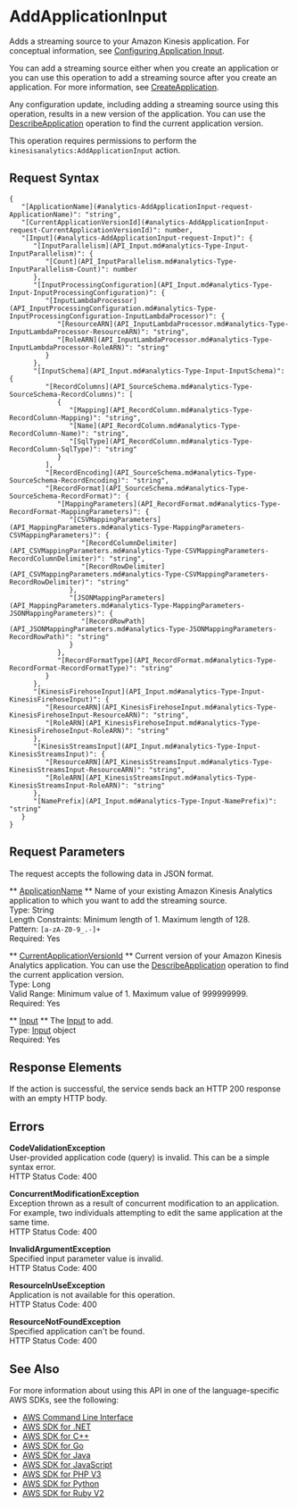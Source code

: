 # AddApplicationInput<a name="API_AddApplicationInput"></a>

 Adds a streaming source to your Amazon Kinesis application\. For conceptual information, see [Configuring Application Input](http://docs.aws.amazon.com/kinesisanalytics/latest/dev/how-it-works-input.html)\. 

You can add a streaming source either when you create an application or you can use this operation to add a streaming source after you create an application\. For more information, see [CreateApplication](API_CreateApplication.md)\.

Any configuration update, including adding a streaming source using this operation, results in a new version of the application\. You can use the [DescribeApplication](API_DescribeApplication.md) operation to find the current application version\. 

This operation requires permissions to perform the `kinesisanalytics:AddApplicationInput` action\.

## Request Syntax<a name="API_AddApplicationInput_RequestSyntax"></a>

```
{
   "[ApplicationName](#analytics-AddApplicationInput-request-ApplicationName)": "string",
   "[CurrentApplicationVersionId](#analytics-AddApplicationInput-request-CurrentApplicationVersionId)": number,
   "[Input](#analytics-AddApplicationInput-request-Input)": { 
      "[InputParallelism](API_Input.md#analytics-Type-Input-InputParallelism)": { 
         "[Count](API_InputParallelism.md#analytics-Type-InputParallelism-Count)": number
      },
      "[InputProcessingConfiguration](API_Input.md#analytics-Type-Input-InputProcessingConfiguration)": { 
         "[InputLambdaProcessor](API_InputProcessingConfiguration.md#analytics-Type-InputProcessingConfiguration-InputLambdaProcessor)": { 
            "[ResourceARN](API_InputLambdaProcessor.md#analytics-Type-InputLambdaProcessor-ResourceARN)": "string",
            "[RoleARN](API_InputLambdaProcessor.md#analytics-Type-InputLambdaProcessor-RoleARN)": "string"
         }
      },
      "[InputSchema](API_Input.md#analytics-Type-Input-InputSchema)": { 
         "[RecordColumns](API_SourceSchema.md#analytics-Type-SourceSchema-RecordColumns)": [ 
            { 
               "[Mapping](API_RecordColumn.md#analytics-Type-RecordColumn-Mapping)": "string",
               "[Name](API_RecordColumn.md#analytics-Type-RecordColumn-Name)": "string",
               "[SqlType](API_RecordColumn.md#analytics-Type-RecordColumn-SqlType)": "string"
            }
         ],
         "[RecordEncoding](API_SourceSchema.md#analytics-Type-SourceSchema-RecordEncoding)": "string",
         "[RecordFormat](API_SourceSchema.md#analytics-Type-SourceSchema-RecordFormat)": { 
            "[MappingParameters](API_RecordFormat.md#analytics-Type-RecordFormat-MappingParameters)": { 
               "[CSVMappingParameters](API_MappingParameters.md#analytics-Type-MappingParameters-CSVMappingParameters)": { 
                  "[RecordColumnDelimiter](API_CSVMappingParameters.md#analytics-Type-CSVMappingParameters-RecordColumnDelimiter)": "string",
                  "[RecordRowDelimiter](API_CSVMappingParameters.md#analytics-Type-CSVMappingParameters-RecordRowDelimiter)": "string"
               },
               "[JSONMappingParameters](API_MappingParameters.md#analytics-Type-MappingParameters-JSONMappingParameters)": { 
                  "[RecordRowPath](API_JSONMappingParameters.md#analytics-Type-JSONMappingParameters-RecordRowPath)": "string"
               }
            },
            "[RecordFormatType](API_RecordFormat.md#analytics-Type-RecordFormat-RecordFormatType)": "string"
         }
      },
      "[KinesisFirehoseInput](API_Input.md#analytics-Type-Input-KinesisFirehoseInput)": { 
         "[ResourceARN](API_KinesisFirehoseInput.md#analytics-Type-KinesisFirehoseInput-ResourceARN)": "string",
         "[RoleARN](API_KinesisFirehoseInput.md#analytics-Type-KinesisFirehoseInput-RoleARN)": "string"
      },
      "[KinesisStreamsInput](API_Input.md#analytics-Type-Input-KinesisStreamsInput)": { 
         "[ResourceARN](API_KinesisStreamsInput.md#analytics-Type-KinesisStreamsInput-ResourceARN)": "string",
         "[RoleARN](API_KinesisStreamsInput.md#analytics-Type-KinesisStreamsInput-RoleARN)": "string"
      },
      "[NamePrefix](API_Input.md#analytics-Type-Input-NamePrefix)": "string"
   }
}
```

## Request Parameters<a name="API_AddApplicationInput_RequestParameters"></a>

The request accepts the following data in JSON format\.

 ** [ApplicationName](#API_AddApplicationInput_RequestSyntax) **   <a name="analytics-AddApplicationInput-request-ApplicationName"></a>
Name of your existing Amazon Kinesis Analytics application to which you want to add the streaming source\.  
Type: String  
Length Constraints: Minimum length of 1\. Maximum length of 128\.  
Pattern: `[a-zA-Z0-9_.-]+`   
Required: Yes

 ** [CurrentApplicationVersionId](#API_AddApplicationInput_RequestSyntax) **   <a name="analytics-AddApplicationInput-request-CurrentApplicationVersionId"></a>
Current version of your Amazon Kinesis Analytics application\. You can use the [DescribeApplication](API_DescribeApplication.md) operation to find the current application version\.  
Type: Long  
Valid Range: Minimum value of 1\. Maximum value of 999999999\.  
Required: Yes

 ** [Input](#API_AddApplicationInput_RequestSyntax) **   <a name="analytics-AddApplicationInput-request-Input"></a>
The [Input](API_Input.md) to add\.  
Type: [Input](API_Input.md) object  
Required: Yes

## Response Elements<a name="API_AddApplicationInput_ResponseElements"></a>

If the action is successful, the service sends back an HTTP 200 response with an empty HTTP body\.

## Errors<a name="API_AddApplicationInput_Errors"></a>

 **CodeValidationException**   
User\-provided application code \(query\) is invalid\. This can be a simple syntax error\.  
HTTP Status Code: 400

 **ConcurrentModificationException**   
Exception thrown as a result of concurrent modification to an application\. For example, two individuals attempting to edit the same application at the same time\.  
HTTP Status Code: 400

 **InvalidArgumentException**   
Specified input parameter value is invalid\.  
HTTP Status Code: 400

 **ResourceInUseException**   
Application is not available for this operation\.  
HTTP Status Code: 400

 **ResourceNotFoundException**   
Specified application can't be found\.  
HTTP Status Code: 400

## See Also<a name="API_AddApplicationInput_SeeAlso"></a>

For more information about using this API in one of the language\-specific AWS SDKs, see the following:
+  [AWS Command Line Interface](http://docs.aws.amazon.com/goto/aws-cli/kinesisanalytics-2015-08-14/AddApplicationInput) 
+  [AWS SDK for \.NET](http://docs.aws.amazon.com/goto/DotNetSDKV3/kinesisanalytics-2015-08-14/AddApplicationInput) 
+  [AWS SDK for C\+\+](http://docs.aws.amazon.com/goto/SdkForCpp/kinesisanalytics-2015-08-14/AddApplicationInput) 
+  [AWS SDK for Go](http://docs.aws.amazon.com/goto/SdkForGoV1/kinesisanalytics-2015-08-14/AddApplicationInput) 
+  [AWS SDK for Java](http://docs.aws.amazon.com/goto/SdkForJava/kinesisanalytics-2015-08-14/AddApplicationInput) 
+  [AWS SDK for JavaScript](http://docs.aws.amazon.com/goto/AWSJavaScriptSDK/kinesisanalytics-2015-08-14/AddApplicationInput) 
+  [AWS SDK for PHP V3](http://docs.aws.amazon.com/goto/SdkForPHPV3/kinesisanalytics-2015-08-14/AddApplicationInput) 
+  [AWS SDK for Python](http://docs.aws.amazon.com/goto/boto3/kinesisanalytics-2015-08-14/AddApplicationInput) 
+  [AWS SDK for Ruby V2](http://docs.aws.amazon.com/goto/SdkForRubyV2/kinesisanalytics-2015-08-14/AddApplicationInput) 
